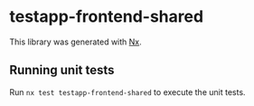 # testapp-frontend-shared

This library was generated with [Nx](https://nx.dev).

## Running unit tests

Run `nx test testapp-frontend-shared` to execute the unit tests.
